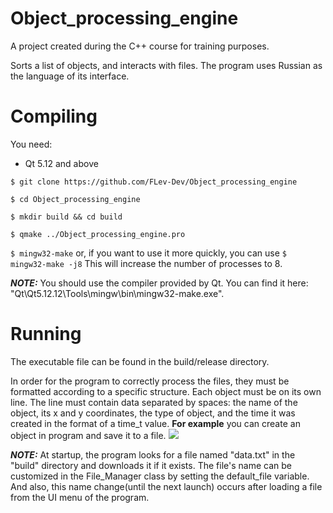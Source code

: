 # Object_processing_engine
A project created during the C++ course for training purposes.

Sorts a list of objects, and interacts with files.
The program uses Russian as the language of its interface.

# Compiling
You need: 
* Qt 5.12 and above
  
`$ git clone https://github.com/FLev-Dev/Object_processing_engine`

`$ cd Object_processing_engine`

`$ mkdir build && cd build`

`$ qmake ../Object_processing_engine.pro`

`$ mingw32-make` or, if you want to use it more quickly, you can use `$ mingw32-make -j8`
This will increase the number of processes to 8.

 ***NOTE:*** You should use the compiler provided by Qt. You can find it here: "Qt\Qt5.12.12\Tools\mingw\bin\mingw32-make.exe".

 # Running
The executable file can be found in the build/release directory.

In order for the program to correctly process the files, they must be formatted according to a specific structure. 
Each object must be on its own line. The line must contain data separated by spaces: the name of the object, its x and y coordinates, the type of object, and the time it was created in the format of a time_t value.
**For example** you can create an object in program and save it to a file.
![](https://sun119-1.userapi.com/impg/EbfZQij8wPWIBPSeshU8-RTk5C8vzcMobH7Pqw/3uwyf5msBrI.jpg?size=368x259&quality=95&sign=44d0b1a5aabb42341e3c7c6f82e46d0d&c_uniq_tag=pjp82MIBdyDa82-kbHKU0B67dDAqpFU8xWDHOetfGqI&type=album)
 
***NOTE:*** At startup, the program looks for a file named "data.txt" in the "build" directory and downloads it if it exists. The file's name can be customized in the     File_Manager class by setting the default_file variable. And also, this name change(until the next launch) occurs after loading a file from the UI menu of the program.



